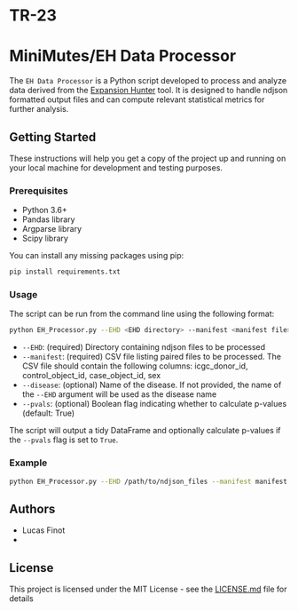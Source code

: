 # TR-23

# MiniMutes/EH Data Processor

The `EH Data Processor` is a Python script developed to process and analyze data derived from the [Expansion Hunter](https://github.com/Illumina/ExpansionHunter) tool. It is designed to handle ndjson formatted output files and can compute relevant statistical metrics for further analysis.

## Getting Started

These instructions will help you get a copy of the project up and running on your local machine for development and testing purposes.

### Prerequisites

- Python 3.6+
- Pandas library
- Argparse library
- Scipy library

You can install any missing packages using pip:

```bash
pip install requirements.txt
```

### Usage

The script can be run from the command line using the following format:

```bash
python EH_Processor.py --EHD <EHD directory> --manifest <manifest file> [other options]
```

- `--EHD`: (required) Directory containing ndjson files to be processed
- `--manifest`: (required) CSV file listing paired files to be processed. The CSV file should contain the following columns: icgc_donor_id, control_object_id, case_object_id, sex
- `--disease`: (optional) Name of the disease. If not provided, the name of the `--EHD` argument will be used as the disease name
- `--pvals`: (optional) Boolean flag indicating whether to calculate p-values (default: True)

The script will output a tidy DataFrame and optionally calculate p-values if the `--pvals` flag is set to `True`.

### Example

```bash
python EH_Processor.py --EHD /path/to/ndjson_files --manifest manifest.csv --disease "Disease Name" --pvals True
```

## Authors

- Lucas Finot
- 
## License

This project is licensed under the MIT License - see the [LICENSE.md](LICENSE.md) file for details
